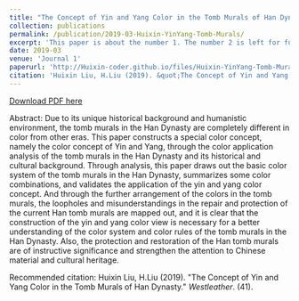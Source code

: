 ```yaml
---
title: "The Concept of Yin and Yang Color in the Tomb Murals of Han Dynasty"
collection: publications
permalink: /publication/2019-03-Huixin-YinYang-Tomb-Murals/
excerpt: 'This paper is about the number 1. The number 2 is left for future work.'
date: 2019-03
venue: 'Journal 1'
paperurl: 'http://Huixin-coder.github.io/files/Huixin-YinYang-Tomb-Murals.pdf'
citation: 'Huixin Liu, H.Liu (2019). &quot;The Concept of Yin and Yang Color in the Tomb Murals of Han Dynasty.&quot; <i>Westleather</i>. (41).'
---
```


<a href='http://Huixin-coder.github.io/files/Huixin-YinYang-Tomb-Murals.pdf'>Download PDF here</a>

Abstract: Due to its unique historical background and humanistic environment, the tomb murals in the Han Dynasty are completely different in color from other eras. This paper constructs a special color concept, namely the color concept of Yin and Yang, through the color application analysis of the tomb murals in the Han Dynasty and its historical and cultural background. Through analysis, this paper draws out the basic color system of the tomb murals in the Han Dynasty, summarizes some color combinations, and validates the application of the yin and yang color concept. And through the further arrangement of the colors in the tomb murals, the loopholes and misunderstandings in the repair and protection of the current Han tomb murals are mapped out, and it is clear that the construction of the yin and yang color view is necessary for a better understanding of the color system and color rules of the tomb murals in the Han Dynasty. Also, the protection and restoration of the Han tomb murals are of instructive significance and strengthen the attention to Chinese material and cultural heritage.

Recommended citation: Huixin Liu, H.Liu (2019). "The Concept of Yin and Yang Color in the Tomb Murals of Han Dynasty." <i>Westleather</i>. (41).

